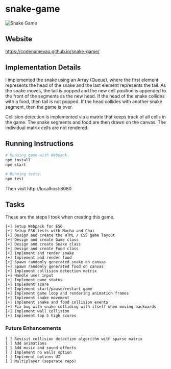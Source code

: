 # snake-game

![Snake Game](https://user-images.githubusercontent.com/3826772/27411664-1a401f02-56bd-11e7-8179-1fc73464ad83.png)

## Website
https://codenameyau.github.io/snake-game/

## Implementation Details
I implemented the snake using an Array (Queue), where the first element represents
the head of the snake and the last element represents the tail. As the snake
moves, the tail is popped and the new cell position is appended to the front
of the segments as the new head. If the head of the snake collides with a food,
then tail is not popped. If the head collides with another snake segment, then
the game is over.

Collision detection is implemented via a matrix that keeps track of all cells
in the game. The snake segments and food are then drawn on the canvas. The
individual matrix cells are not rendered.

## Running Instructions

```bash
# Running game with Webpack.
npm install
npm start

# Running tests.
npm test
```

Then visit http://localhost:8080


## Tasks
These are the steps I took when creating this game.
```
[+] Setup Webpack for ES6
[+] Setup ES6 tests with Mocha and Chai
[+] Design and create the HTML / CSS game layout
[+] Design and create Game class
[+] Design and create Snake class
[+] Design and create Food class
[+] Implement and render snake
[+] Implement and render food
[+] Spawn randomly generated snake on canvas
[+] Spawn randomly generated food on canvas
[+] Implement collision detection matrix
[+] Handle user input
[+] Implement game status
[+] Implement score
[+] Implement start/pause/restart game
[+] Implement game loop and rendering animation frames
[+] Implement snake movement
[+] Implement snake and food collision events
[+] Fix bug with snake colliding with itself when moving backwards
[+] Implement wall collision
[+] Implement top 5 high scores
```

### Future Enhancements
```
[ ] Revisit collision detection algorithm with sparse matrix
[ ] Add animations
[ ] Add music and sound effects
[ ] Implement no walls option
[ ] Implement options UI
[ ] Multiplayer (separate repo)
```
